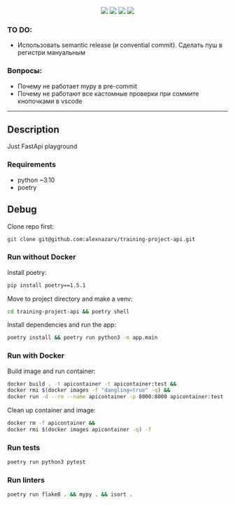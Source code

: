 <p align="center">
<a>
  <img src=https://img.shields.io/badge/python-~3.10-green>
</a>
<a>
  <img src=https://img.shields.io/badge/poetry-1.5.1-green>
</a>
<a>
  <img src=https://img.shields.io/badge/style-wemake-000000.svg
</a>
<a>
  <img src=https://github.com/alexnazarv/training-project-api/actions/workflows/ci.yml/badge.svg>
</a>
</p>

### TO DO:
* Использовать semantic release (и convential commit). Сделать пуш в регистри мануальным

### Вопросы:
* Почему не работает mypy в pre-commit
* Почему не работают все кастомные проверки при соммите кнопочками в vscode
***

## Description
Just FastApi playground

### Requirements
* python ~3.10
* poetry

## Debug

Clone repo first:
```bash
git clone git@github.com:alexnazarv/training-project-api.git
```

### Run without Docker

Install poetry:
```bash
pip install poetry==1.5.1
```

Move to project directory and make a venv:
```bash
cd training-project-api && poetry shell
```

Install dependencies and run the app:
```bash
poetry install && poetry run python3 -m app.main
```

### Run with Docker

Build image and run container:
```bash
docker build . -t apicontainer -t apicontainer:test &&
docker rmi $(docker images -f "dangling=true" -q) &&
docker run -d --rm --name apicontainer -p 8000:8000 apicontainer:test
```

Clean up container and image:
```bash
docker rm -f apicontainer &&
docker rmi $(docker images apicontainer -q) -f
```

### Run tests
```bash
poetry run python3 pytest
```

### Run linters
```bash
poetry run flake8 . && mypy . && isort .
```
